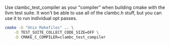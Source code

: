 Use clambc_test_compiler as your "compiler" when building cmake with the llvm test suite.  It won't be able to use all of the clambc.h stuff, but you can use it to run individual opt passes.

```sh
cmake -G "Unix Makefiles" .. \
    -D TEST_SUITE_COLLECT_CODE_SIZE=OFF \
    -D CMAKE_C_COMPILER=clambc_test_compiler
```
